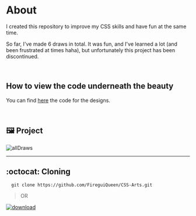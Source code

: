 # About
I created this repository to improve my CSS skills and have fun at the same time. 

So far, I've made 6 draws in total. It was fun, and I've learned a lot (and been frustrated at times haha), but unfortunately this project has been discontinued.  

<br>

## How to view the code underneath the beauty 
You can find [here](https://github.com/FireguiQueen/CSS-Arts/tree/main/Draws) the code for the designs.

<br>

## 🖼️ Project
![allDraws](https://github.com/FireguiQueen/CSS-Arts/assets/98475125/e7b3178e-3827-4a2e-b4d1-9a15e5e4986d)

___

## :octocat: Cloning
```
  git clone https://github.com/FireguiQueen/CSS-Arts.git
```

> OR


<a href="https://github.com/FireguiQueen/CSS-Arts/archive/refs/heads/main.zip"> ![download](https://img.shields.io/badge/Download%20Zip-0078D7?style=for-the-badge&logo=Microsoft-edge&logoColor=white) </a>
